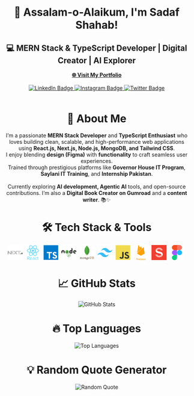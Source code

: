 <h1 align="center">👋 Assalam-o-Alaikum, I'm Sadaf Shahab!</h1>
<h2 align="center">💻 MERN Stack & TypeScript Developer | Digital Creator | AI Explorer</h2>

<div align="center">
  <a href="https://my-portfolio-ten-phi-77.vercel.app/" target="_blank"><strong>🌐 Visit My Portfolio</strong></a>
</div>

<br />

<div id="badges" align="center">
  <a href="https://www.linkedin.com/in/sadaf-shahab-ss01" target="_blank">
    <img src="https://img.shields.io/badge/LinkedIn-blue?style=for-the-badge&logo=linkedin&logoColor=white" alt="LinkedIn Badge"/>
  </a>
  <a href="https://www.instagram.com/sadafshahab12" target="_blank">
    <img src="https://img.shields.io/badge/Instagram-orange?style=for-the-badge&logo=instagram&logoColor=white" alt="Instagram Badge"/>
  </a>
  <a href="https://www.x.com/sadafshahab12" target="_blank">
    <img src="https://img.shields.io/badge/Twitter-black?style=for-the-badge&logo=twitter&logoColor=white" alt="Twitter Badge"/>
  </a>
</div>

<br />

<h1 align="center">🚀 About Me</h1>
<p align="center">
  I’m a passionate <strong>MERN Stack Developer</strong> and <strong>TypeScript Enthusiast</strong> who loves building clean, scalable, and high-performance web applications using <strong>React.js, Next.js, Node.js, MongoDB, and Tailwind CSS</strong>.<br />
  I enjoy blending <strong>design (Figma)</strong> with <strong>functionality</strong> to craft seamless user experiences. <br />
  Trained through prestigious platforms like <strong>Governor House IT Program</strong>, <strong>Saylani IT Training</strong>, and <strong>Internship Pakistan</strong>.<br /><br />
  Currently exploring <strong>AI development, Agentic AI</strong> tools, and open-source contributions. I’m also a <strong>Digital Book Creator on Gumroad</strong> and a <strong>content writer</strong>. 📚✨
</p>

<h1 align="center">🛠️ Tech Stack & Tools</h1>

<div align="center">
  <img src="https://raw.githubusercontent.com/devicons/devicon/master/icons/nextjs/nextjs-line-wordmark.svg" title="Next.js" alt="Next.js" width="40" height="40"/>&nbsp;
  <img src="https://github.com/devicons/devicon/blob/master/icons/react/react-original-wordmark.svg" title="React.js" alt="React" width="40" height="40"/>&nbsp;
  <img src="https://raw.githubusercontent.com/devicons/devicon/master/icons/typescript/typescript-original.svg" title="TypeScript" alt="TypeScript" width="40" height="40"/>&nbsp;
  <img src="https://raw.githubusercontent.com/devicons/devicon/master/icons/nodejs/nodejs-original-wordmark.svg" title="Node.js" alt="Node.js" width="40" height="40"/>&nbsp;
  <img src="https://github.com/devicons/devicon/blob/master/icons/mongodb/mongodb-original-wordmark.svg" title="MongoDB" alt="MongoDB" width="40" height="40"/>&nbsp;
  <img src="https://github.com/devicons/devicon/blob/master/icons/tailwindcss/tailwindcss-original.svg" title="Tailwind CSS" alt="Tailwind CSS" width="40" height="40"/>&nbsp;
  <img src="https://github.com/devicons/devicon/blob/master/icons/javascript/javascript-original.svg" title="JavaScript" alt="JavaScript" width="40" height="40"/>&nbsp;
  <img src="https://github.com/devicons/devicon/blob/master/icons/firebase/firebase-plain-wordmark.svg" title="Firebase" alt="Firebase" width="40" height="40"/>&nbsp;
  <img src="https://raw.githubusercontent.com/devicons/devicon/master/icons/sanity/sanity-original.svg" title="Sanity CMS" alt="Sanity" width="40" height="40"/>&nbsp;
  <img src="https://github.com/devicons/devicon/blob/master/icons/figma/figma-original.svg" title="Figma" alt="Figma" width="40" height="40"/>&nbsp;
</div>

<h1 align="center">📈 GitHub Stats</h1>

<div align="center">
  <img src="https://github-readme-stats.vercel.app/api?username=sadafshahab12&show_icons=true&theme=dracula" alt="GitHub Stats" />
</div>

<h1 align="center">🔥 Top Languages</h1>

<div align="center">
  <img src="https://github-readme-stats.vercel.app/api/top-langs/?username=sadafshahab12&layout=compact&theme=vision-friendly-dark" alt="Top Languages" />
</div>

<h1 align="center">💡 Random Quote Generator</h1>

<div align="center">
  <img src="https://quotes-github-readme.vercel.app/api?type=horizontal" alt="Random Quote" />
</div>
